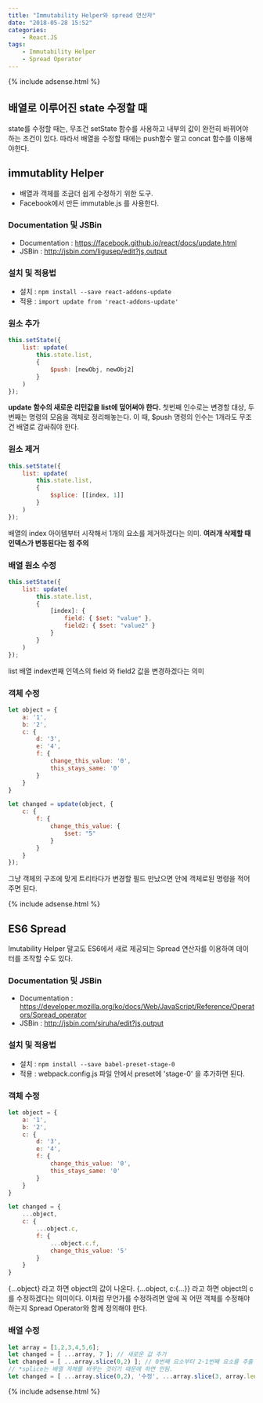 ```yaml
---
title: "Immutability Helper와 spread 연산자"
date: "2018-05-28 15:52"
categories:
    - React.JS
tags:
    - Immutability Helper
    - Spread Operator
---
```


{% include adsense.html %}

## 배열로 이루어진 state 수정할 때
state를 수정할 때는, 무조건 setState 함수를 사용하고 내부의 값이 완전히 바뀌어야 하는 조건이 있다. 따라서 배열을 수정할 때에는 push함수 말고 concat 함수를 이용해야한다.

## immutablity Helper
- 배열과 객체를 조금더 쉽게 수정하기 위한 도구.
- Facebook에서 만든 immutable.js 를 사용한다.

### Documentation 및 JSBin
- Documentation : https://facebook.github.io/react/docs/update.html
- JSBin : http://jsbin.com/ligusep/edit?js,output

### 설치 및 적용법
- 설치 : ```npm install --save react-addons-update```
- 적용 : ```import update from 'react-addons-update'```

### 원소 추가
```Javascript
this.setState({
    list: update(
        this.state.list,
        {
            $push: [newObj, newObj2]
        }
    )
});
```
**update 함수의 새로운 리턴값을 list에 덮어써야 한다.** 첫번째 인수로는 변경할 대상, 두번째는 명령의 모음을 객체로 정리해놓는다. 이 때, $push 명령의 인수는 1개라도 무조건 배열로 감싸줘야 한다.

### 원소 제거
```Javascript
this.setState({
    list: update(
        this.state.list,
        {
            $splice: [[index, 1]]
        }
    )
});
```
배열의 index 아이템부터 시작해서 1개의 요소를 제거하겠다는 의미. **여러개 삭제할 때 인덱스가 변동된다는 점 주의**

### 배열 원소 수정
```javascript
this.setState({
    list: update(
        this.state.list,
        {
            [index]: {
                field: { $set: "value" },
                field2: { $set: "value2" }
            }
        }
    )
});
```
list 배열 index번째 인덱스의 field 와 field2 값을 변경하겠다는 의미

### 객체 수정
```javascript
let object = {
    a: '1',
    b: '2',
    c: {
        d: '3',
        e: '4',
        f: {
            change_this_value: '0',
            this_stays_same: '0'
        }
    }
}

let changed = update(object, {
    c: {
        f: {
            change_this_value: {
                $set: "5"
            }
        }
    }
});
```
그냥 객체의 구조에 맞게 트리타다가 변경할 필드 만났으면 안에 객체로된 명령을 적어주면 된다.

{% include adsense.html %}

## ES6 Spread
Imutability Helper 말고도 ES6에서 새로 제공되는 Spread 연산자를 이용하여 데이터를 조작할 수도 있다.

### Documentation 및 JSBin
- Documentation : https://developer.mozilla.org/ko/docs/Web/JavaScript/Reference/Operators/Spread_operator
- JSBin : http://jsbin.com/siruha/edit?js,output

### 설치 및 적용법
- 설치 : ```npm install --save babel-preset-stage-0```
- 적용 : webpack.config.js 파일 안에서 preset에 'stage-0' 을 추가하면 된다.

### 객체 수정
```javascript
let object = {
    a: '1',
    b: '2',
    c: {
        d: '3',
        e: '4',
        f: {
            change_this_value: '0',
            this_stays_same: '0'
        }
    }
}

let changed = {
    ...object,
    c: {
        ...object.c,
        f: {
            ...object.c.f,
            change_this_value: '5'
        }
    }
}
```
{...object} 라고 하면 object의 값이 나온다. {...object, c:{...}} 라고 하면 object의 c를 수정하겠다는 의미이다. 이처럼 무언가를 수정하려면 앞에 꼭 어떤 객체를 수정해야 하는지 Spread Operator와 함께 정의해야 한다.

### 배열 수정
```javascript
let array = [1,2,3,4,5,6];
let changed = [ ...array, 7 ]; // 새로운 값 추가
let changed = [ ...array.slice(0,2) ]; // 0번째 요소부터 2-1번째 요소를 추출
// *splice는 배열 자체를 바꾸는 것이기 때문에 하면 안됨.
let changed = [ ...array.slice(0,2), '수정', ...array.slice(3, array.length - 1) ];
```

{% include adsense.html %}